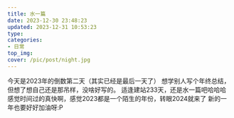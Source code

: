 ```yaml
---
title: 水一篇
date: 2023-12-30 23:48:23
updated: 2023-12-31 10:53:23
type:
categories:
- 日常
top_img:
cover: /pic/post/night.jpg
---
```

今天是2023年的倒数第二天（其实已经是最后一天了）
想学别人写个年终总结，但想了想自己还是那吊样，没啥好写的。
适逢建站233天，还是水一篇吧哈哈哈
感觉时间过的真快啊，感觉2023都是一个陌生的年份，转眼2024就来了
新的一年也要好好加油呀:P